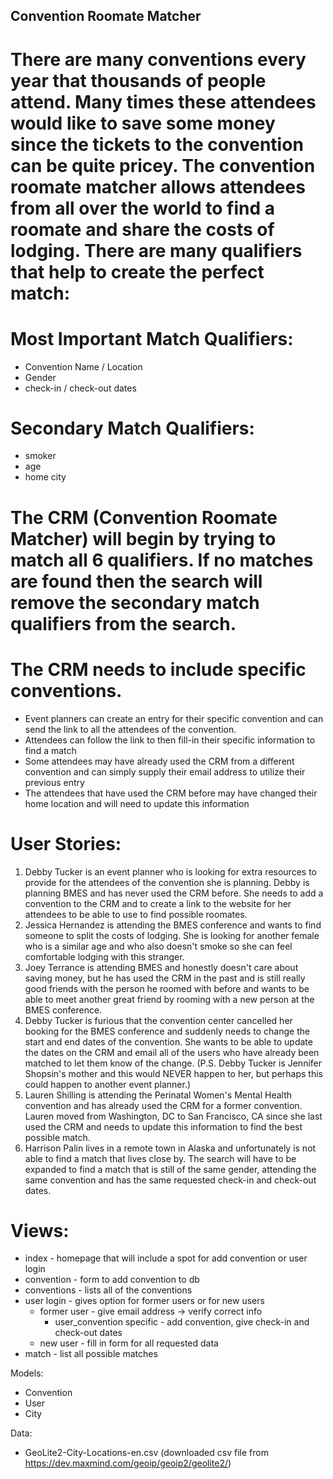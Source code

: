 ## Convention Roomate Matcher

# There are many conventions every year that thousands of people attend. Many times these attendees would like to save some money since the tickets to the convention can be quite pricey. The convention roomate matcher allows attendees from all over the world to find a roomate and share the costs of lodging. There are many qualifiers that help to create the perfect match:

# Most Important Match Qualifiers:
  * Convention Name / Location
  * Gender
  * check-in / check-out dates

# Secondary Match Qualifiers:
  * smoker
  * age
  * home city

# The CRM (Convention Roomate Matcher) will begin by trying to match all 6 qualifiers. If no matches are found then the search will remove the secondary match qualifiers from the search.

# The CRM needs to include specific conventions.
  * Event planners can create an entry for their specific convention and can send the link to all the attendees of the convention.
  * Attendees can follow the link to then fill-in their specific information to find a match
  * Some attendees may have already used the CRM from a different convention and can simply supply their email address to utilize their previous entry
  * The attendees that have used the CRM before may have changed their home location and will need to update this information

# User Stories:
  1. Debby Tucker is an event planner who is looking for extra resources to provide for the attendees of the convention she is planning. Debby is planning BMES and has never used the CRM before. She needs to add a convention to the CRM and to create a link to the website for her attendees to be able to use to find possible roomates.
  2. Jessica Hernandez is attending the BMES conference and wants to find someone to split the costs of lodging. She is looking for another female who is a similar age and who also doesn't smoke so she can feel comfortable lodging with this stranger.
  3. Joey Terrance is attending BMES and honestly doesn't care about saving money, but he has used the CRM in the past and is still really good friends with the person he roomed with before and wants to be able to meet another great friend by rooming with a new person at the BMES conference.
  4. Debby Tucker is furious that the convention center cancelled her booking for the BMES conference and suddenly needs to change the start and end dates of the convention. She wants to be able to update the dates on the CRM and email all of the users who have already been matched to let them know of the change. (P.S. Debby Tucker is Jennifer Shopsin's mother and this would NEVER happen to her, but perhaps this could happen to another event planner.)
  5. Lauren Shilling is attending the Perinatal Women's Mental Health convention and has already used the CRM for a former convention. Lauren moved from Washington, DC to San Francisco, CA since she last used the CRM and needs to update this information to find the best possible match.
  6. Harrison Palin lives in a remote town in Alaska and unfortunately is not able to find a match that lives close by. The search will have to be expanded to find a match that is still of the same gender, attending the same convention and has the same requested check-in and check-out dates.


# Views:
  * index - homepage that will include a spot for add convention or user login
  * convention - form to add convention to db
  * conventions - lists all of the conventions
  * user login - gives option for former users or for new users
    * former user - give email address -> verify correct info
        * user_convention specific - add convention, give check-in and check-out dates
    * new user - fill in form for all requested data
  * match - list all possible matches

Models:
  * Convention
  * User
  * City

Data:
  * GeoLite2-City-Locations-en.csv (downloaded csv file from https://dev.maxmind.com/geoip/geoip2/geolite2/)